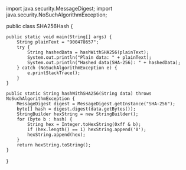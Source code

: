 import java.security.MessageDigest;
import java.security.NoSuchAlgorithmException;

public class SHA256Hash {

    public static void main(String[] args) {
        String plainText = "900478657";
        try {
            String hashedData = hashWithSHA256(plainText);
            System.out.println("Plain data: " + plainText);
            System.out.println("Hashed data(SHA-256): " + hashedData);
        } catch (NoSuchAlgorithmException e) {
            e.printStackTrace();
        }
    }

    public static String hashWithSHA256(String data) throws NoSuchAlgorithmException {
        MessageDigest digest = MessageDigest.getInstance("SHA-256");
        byte[] hash = digest.digest(data.getBytes());
        StringBuilder hexString = new StringBuilder();
        for (byte b : hash) {
            String hex = Integer.toHexString(0xff & b);
            if (hex.length() == 1) hexString.append('0');
            hexString.append(hex);
        }
        return hexString.toString();
    }
}
